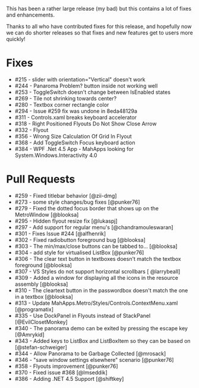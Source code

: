 This has been a rather large release (my bad) but this contains a lot of fixes and enhancements.

Thanks to all who have contributed fixes for this release, and hopefully now we can do shorter releases so that fixes and new features get to users more quickly!

# Fixes

 - #215 - slider with orientation="Vertical" doesn't work 
 - #244 - Panaroma Problem? button inside not working well
 - #253 - ToggleSwitch doesn't change between IsEnabled states 
 - #269 - Tile not shrinking towards center? 
 - #280 - Textbox corner rectangle color
 - #294 - Issue #259 fix was undone in 8eda48129a
 - #311 - Controls.xaml breaks keyboard accelerator
 - #318 - Right Positioned Flyouts Do Not Show Close Arrow
 - #332 - Flyout
 - #356 - Wrong Size Calculation Of Grid In Flyout
 - #368 - Add ToggleSwitch Focus keyboard action
 - #384 - WPF .Net 4.5 App - MahApps looking for System.Windows.Interactivity 4.0

# Pull Requests

 - #259 - Fixed titlebar behavior [@zii-dmg]
 - #273 - some style changes/bug fixes [@punker76]
 - #279 - Fixed the dotted focus border that shows up on the MetroWindow [@blooksa]
 - #295 - Hidden flyout resize fix [@lukaspj]
 - #297 - Add support for regular menu's [@chandramouleswaran]
 - #301 - Fixes Issue #244 [@alfhenrik]
 - #302 - Fixed radiobutton foreground bug [@blooksa]
 - #303 - The min/max/close buttons can be tabbed to... [@blooksa]
 - #304 - add style for virtualised ListBox [@punker76]
 - #306 - The clear text button in textboxes doesn't match the textbox foreground [@blooksa]
 - #307 - VS Styles do not support horizontal scrollbars [ @larrybeall]
 - #309 - Added a window for displaying all the icons in the resource assembly [@blooksa]
 - #310 - The cleartext button in the passwordbox doesn't match the one in a textbox [@blooksa]
 - #313 - Update MahApps.Metro/Styles/Controls.ContextMenu.xaml [@programatix]
 - #335 - Use DockPanel in Flyouts instead of StackPanel [@EvilClosetMonkey]
 - #340 - The panorama demo can be exited by pressing the escape key [@Amrykid]
 - #343 - Added keys to ListBox and ListBoxItem so they can be based on [@stefan-schweiger]
 - #344 - Allow Panorama to be Garbage Collected [@mrosack]
 - #346 - "save window settings elsewhere" scenario [@punker76]
 - #358 - Flyouts improvement [@punker76]
 - #370 - Fixed issue #368 [@lmseddik]
 - #386 - Adding .NET 4.5 Support [@shiftkey]
 